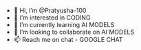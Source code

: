 - 👋 Hi, I’m @Pratyusha-100
- 👀 I’m interested in CODING
- 🌱 I’m currently learning AI MODELS
- 💞️ I’m looking to collaborate on AI MODELS
- 📫 Reach me on chat - GOOGLE CHAT

<!---
Pratyusha-100/Pratyusha-100 is a ✨ special ✨ repository because its `README.md` (this file) appears on your GitHub profile.
You can click the Preview link to take a look at your changes.
--->
